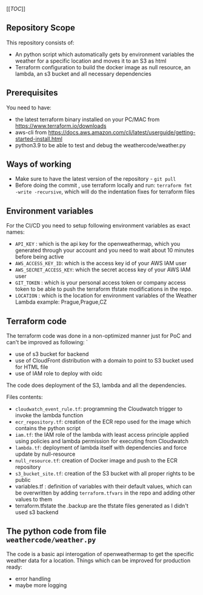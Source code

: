 [[_TOC_]]

## Repository Scope

This repository consists of:
  - An python script which automatically gets by environment variables the weather for a specific location and moves it to an S3 as html
  - Terraform configuration to build the docker image as null resource, an lambda, an s3 bucket and all necessary dependencies

## Prerequisites

You need to have:
 - the latest terraform binary installed on your PC/MAC from https://www.terraform.io/downloads
 - aws-cli from https://docs.aws.amazon.com/cli/latest/userguide/getting-started-install.html 
 - python3.9 to be able to test and debug the weathercode/weather.py

## Ways of working

 - Make sure to have the latest version of the repository - `git pull`
 - Before doing the commit , use terraform locally and run: `terraform fmt -write -recursive`, which will do the indentation fixes for terraform files


## Environment variables

 For the CI/CD you need to setup following environment variables as exact names:
  
  - `API_KEY` : which is the api key for the openweathermap, which you generated through your account and you need to wait about 10 minutes 
    before being active
  - `AWS_ACCESS_KEY_ID`: which is the access key id of your AWS IAM user
  - `AWS_SECRET_ACCESS_KEY`: which the secret access key of your AWS IAM user
  - `GIT_TOKEN` : which is your personal access token or company access token to be able to push the terraform tfstate modifications in the repo.
  - `LOCATION` : which is the location for environment variables of the Weather Lambda example: Prague,Prague,CZ
## Terraform code

The terraform code was done in a non-optimized manner just for PoC and can't be improved as following: `
   
   - use of s3 bucket for backend 
   - use of CloudFront distribution with a domain to point to S3 bucket used for HTML file
   - use of IAM role to deploy with oidc

The code does deployment of the S3, lambda and all the dependencies.

Files contents:

   - `cloudwatch_event_rule.tf`: programming the Cloudwatch trigger to invoke the lambda function
   - `ecr_repository.tf`: creation of the ECR repo used for the image which contains the python script
   - `iam.tf`: the IAM role of the lambda with least access principle applied using policies and lambda permission for executing from Cloudwatch
   - `lambda.tf`: deployment of lambda itself with dependencies and force update by null-resource
   - `null_resource.tf`: creation of Docker image and push to the ECR repository
   - `s3_bucket_site.tf`: creation of the S3 bucket with all proper rights to be public
   - variables.tf : definition of variables with their default values, which can be overwritten by adding `terraform.tfvars` in the repo and adding other values to them  
   - terraform.tfstate the .backup are the tfstate files generated as I didn't used s3 backend
    

## The python code from file `weathercode/weather.py`

The code is a basic api interogation of openweathermap to get the specific weather data for a location.
Things which can be improved for production ready:
  
  - error handling
  - maybe more logging

